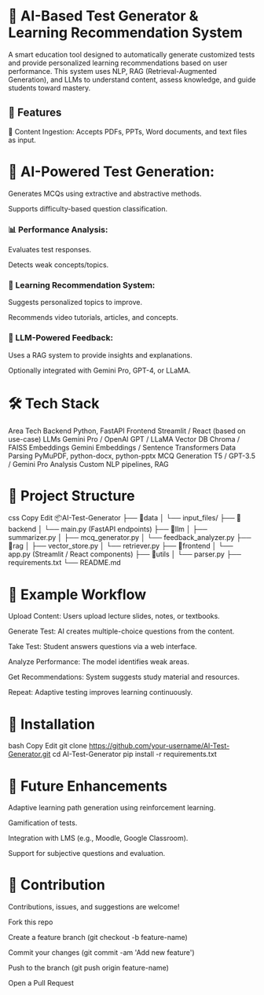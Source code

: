 # 🧠 AI-Based Test Generator & Learning Recommendation System
A smart education tool designed to automatically generate customized tests and provide personalized learning recommendations based on user performance. This system uses NLP, RAG (Retrieval-Augmented Generation), and LLMs to understand content, assess knowledge, and guide students toward mastery.

## 🚀 Features
📄 Content Ingestion: Accepts PDFs, PPTs, Word documents, and text files as input.

# 🧠 AI-Powered Test Generation:

Generates MCQs using extractive and abstractive methods.

Supports difficulty-based question classification.

### 📊 Performance Analysis:

Evaluates test responses.

Detects weak concepts/topics.

### 🎯 Learning Recommendation System:

Suggests personalized topics to improve.

Recommends video tutorials, articles, and concepts.

### 💬 LLM-Powered Feedback:

Uses a RAG system to provide insights and explanations.

Optionally integrated with Gemini Pro, GPT-4, or LLaMA.

# 🛠 Tech Stack

Area	Tech
Backend	Python, FastAPI
Frontend	Streamlit / React (based on use-case)
LLMs	Gemini Pro / OpenAI GPT / LLaMA
Vector DB	Chroma / FAISS
Embeddings	Gemini Embeddings / Sentence Transformers
Data Parsing	PyMuPDF, python-docx, python-pptx
MCQ Generation	T5 / GPT-3.5 / Gemini Pro
Analysis	Custom NLP pipelines, RAG

# 📂 Project Structure
css
Copy
Edit
📦AI-Test-Generator
├── 📁data
│   └── input_files/
├── 📁backend
│   └── main.py (FastAPI endpoints)
├── 📁llm
│   ├── summarizer.py
│   ├── mcq_generator.py
│   └── feedback_analyzer.py
├── 📁rag
│   ├── vector_store.py
│   └── retriever.py
├── 📁frontend
│   └── app.py (Streamlit / React components)
├── 📁utils
│   └── parser.py
├── requirements.txt
└── README.md

# 🧪 Example Workflow
Upload Content: Users upload lecture slides, notes, or textbooks.

Generate Test: AI creates multiple-choice questions from the content.

Take Test: Student answers questions via a web interface.

Analyze Performance: The model identifies weak areas.

Get Recommendations: System suggests study material and resources.

Repeat: Adaptive testing improves learning continuously.

# 📌 Installation
bash
Copy
Edit
git clone https://github.com/your-username/AI-Test-Generator.git
cd AI-Test-Generator
pip install -r requirements.txt


# 🧠 Future Enhancements
Adaptive learning path generation using reinforcement learning.

Gamification of tests.

Integration with LMS (e.g., Moodle, Google Classroom).

Support for subjective questions and evaluation.

# 🤝 Contribution
Contributions, issues, and suggestions are welcome!

Fork this repo

Create a feature branch (git checkout -b feature-name)

Commit your changes (git commit -am 'Add new feature')

Push to the branch (git push origin feature-name)

Open a Pull Request

